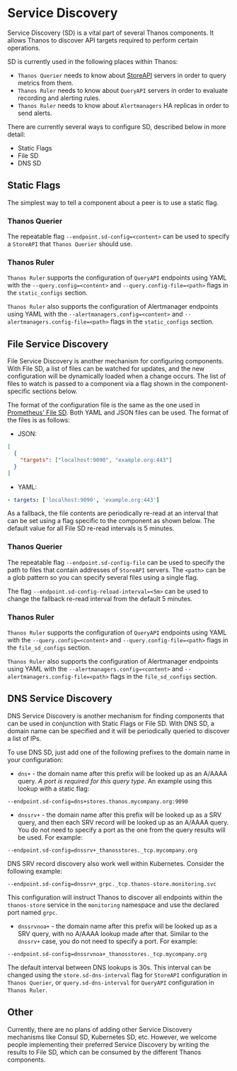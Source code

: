 # Service Discovery

Service Discovery (SD) is a vital part of several Thanos components. It allows Thanos to discover API targets required to perform certain operations.

SD is currently used in the following places within Thanos:

* `Thanos Querier` needs to know about [StoreAPI](https://github.com/thanos-io/thanos/blob/d3fb337da94d11c78151504b1fccb1d7e036f394/pkg/store/storepb/rpc.proto#L14) servers in order to query metrics from them.
* `Thanos Ruler` needs to know about `QueryAPI` servers in order to evaluate recording and alerting rules.
* `Thanos Ruler` needs to know about `Alertmanagers` HA replicas in order to send alerts.

There are currently several ways to configure SD, described below in more detail:

* Static Flags
* File SD
* DNS SD

## Static Flags

The simplest way to tell a component about a peer is to use a static flag.

### Thanos Querier

The repeatable flag `--endpoint.sd-config=<content>` can be used to specify a `StoreAPI` that `Thanos Querier` should use.

### Thanos Ruler

`Thanos Ruler` supports the configuration of `QueryAPI` endpoints using YAML with the `--query.config=<content>` and `--query.config-file=<path>` flags in the `static_configs` section.

`Thanos Ruler` also supports the configuration of Alertmanager endpoints using YAML with the `--alertmanagers.config=<content>` and `--alertmanagers.config-file=<path>` flags in the `static_configs` section.

## File Service Discovery

File Service Discovery is another mechanism for configuring components. With File SD, a list of files can be watched for updates, and the new configuration will be dynamically loaded when a change occurs. The list of files to watch is passed to a component via a flag shown in the component-specific sections below.

The format of the configuration file is the same as the one used in [Prometheus' File SD](https://prometheus.io/docs/prometheus/latest/configuration/configuration/#file_sd_config). Both YAML and JSON files can be used. The format of the files is as follows:

* JSON:

```json
[
  {
    "targets": ["localhost:9090", "example.org:443"]
  }
]
```

* YAML:

```yaml
- targets: ['localhost:9090', 'example.org:443']
```

As a fallback, the file contents are periodically re-read at an interval that can be set using a flag specific to the component as shown below. The default value for all File SD re-read intervals is 5 minutes.

### Thanos Querier

The repeatable flag `--endpoint.sd-config-file` can be used to specify the path to files that contain addresses of `StoreAPI` servers. The `<path>` can be a glob pattern so you can specify several files using a single flag.

The flag `--endpoint.sd-config-reload-interval=<5m>` can be used to change the fallback re-read interval from the default 5 minutes.

### Thanos Ruler

`Thanos Ruler` supports the configuration of `QueryAPI` endpoints using YAML with the `--query.config=<content>` and `--query.config-file=<path>` flags in the `file_sd_configs` section.

`Thanos Ruler` also supports the configuration of Alertmanager endpoints using YAML with the `--alertmanagers.config=<content>` and `--alertmanagers.config-file=<path>` flags in the `file_sd_configs` section.

## DNS Service Discovery

DNS Service Discovery is another mechanism for finding components that can be used in conjunction with Static Flags or File SD. With DNS SD, a domain name can be specified and it will be periodically queried to discover a list of IPs.

To use DNS SD, just add one of the following prefixes to the domain name in your configuration:

* `dns+` - the domain name after this prefix will be looked up as an A/AAAA query. *A port is required for this query type*. An example using this lookup with a static flag:

```
--endpoint.sd-config=dns+stores.thanos.mycompany.org:9090
```

* `dnssrv+` - the domain name after this prefix will be looked up as a SRV query, and then each SRV record will be looked up as an A/AAAA query. You do not need to specify a port as the one from the query results will be used. For example:

```
--endpoint.sd-config=dnssrv+_thanosstores._tcp.mycompany.org
```

DNS SRV record discovery also work well within Kubernetes. Consider the following example:

```
--endpoint.sd-config=dnssrv+_grpc._tcp.thanos-store.monitoring.svc
```

This configuration will instruct Thanos to discover all endpoints within the `thanos-store` service in the `monitoring` namespace and use the declared port named `grpc`.

* `dnssrvnoa+` - the domain name after this prefix will be looked up as a SRV query, with no A/AAAA lookup made after that. Similar to the `dnssrv+` case, you do not need to specify a port. For example:

```
--endpoint.sd-config=dnssrvnoa+_thanosstores._tcp.mycompany.org
```

The default interval between DNS lookups is 30s. This interval can be changed using the `store.sd-dns-interval` flag for `StoreAPI` configuration in `Thanos Querier`, or `query.sd-dns-interval` for `QueryAPI` configuration in `Thanos Ruler`.

## Other

Currently, there are no plans of adding other Service Discovery mechanisms like Consul SD, Kubernetes SD, etc. However, we welcome people implementing their preferred Service Discovery by writing the results to File SD, which can be consumed by the different Thanos components.
